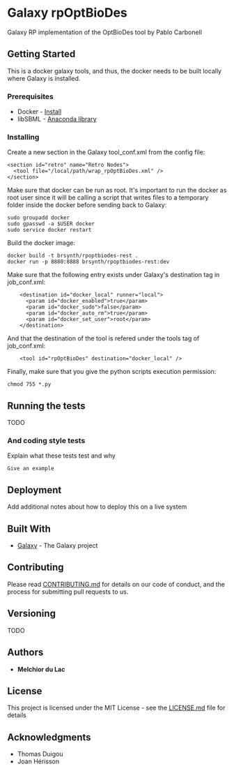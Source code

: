 # Galaxy rpOptBioDes

Galaxy RP implementation of the OptBioDes tool by Pablo Carbonell

## Getting Started

This is a docker galaxy tools, and thus, the docker needs to be built locally where Galaxy is installed. 

### Prerequisites

* Docker - [Install](https://docs.docker.com/v17.09/engine/installation/)
* libSBML - [Anaconda library](https://anaconda.org/SBMLTeam/python-libsbml)

### Installing

Create a new section in the Galaxy tool_conf.xml from the config file:

```
<section id="retro" name="Retro Nodes">
  <tool file="/local/path/wrap_rpOptBioDes.xml" />
</section>
```

Make sure that docker can be run as root. It's important to run the docker as root user since it will be calling a script that writes files to a temporary folder inside the docker before sending back to Galaxy:

```
sudo groupadd docker
sudo gpasswd -a $USER docker
sudo service docker restart
```

Build the docker image:

```
docker build -t brsynth/rpoptbiodes-rest .
docker run -p 8880:8888 brsynth/rpoptbiodes-rest:dev
```

Make sure that the following entry exists under Galaxy's destination tag in job_conf.xml:

```
    <destination id="docker_local" runner="local">
      <param id="docker_enabled">true</param>
      <param id="docker_sudo">false</param>
      <param id="docker_auto_rm">true</param>
      <param id="docker_set_user">root</param>
    </destination>
```

And that the destination of the tool is refered under the tools tag of job_conf.xml:

```
    <tool id="rpOptBioDes" destination="docker_local" />
```

Finally, make sure that you give the python scripts execution permission:

```
chmod 755 *.py
```

## Running the tests

TODO

### And coding style tests

Explain what these tests test and why

```
Give an example
```

## Deployment

Add additional notes about how to deploy this on a live system

## Built With

* [Galaxy](https://galaxyproject.org) - The Galaxy project

## Contributing

Please read [CONTRIBUTING.md](https://gist.github.com/PurpleBooth/b24679402957c63ec426) for details on our code of conduct, and the process for submitting pull requests to us.

## Versioning

TODO

## Authors

* **Melchior du Lac** 

## License

This project is licensed under the MIT License - see the [LICENSE.md](LICENSE.md) file for details

## Acknowledgments

* Thomas Duigou
* Joan Hérisson
